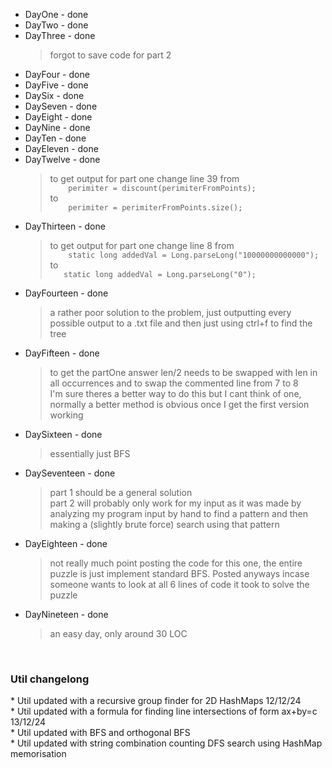 * DayOne - done
* DayTwo - done
* DayThree - done
    > forgot to save code for part 2
* DayFour - done
* DayFive - done
* DaySix - done
* DaySeven - done
* DayEight - done
* DayNine - done
* DayTen - done
* DayEleven - done
* DayTwelve - done
    > to get output for part one change line 39 from <br> ```    perimiter = discount(perimiterFromPoints);```<br> to <br> ```    perimiter = perimiterFromPoints.size();```<br>
* DayThirteen - done
    > to get output for part one change line 8 from <br>```    static long addedVal = Long.parseLong("10000000000000");```<br> to <br> ```   static long addedVal = Long.parseLong("0");```<br>
* DayFourteen - done
    >  a rather poor solution to the problem, just outputting every possible output to a .txt file and then just using ctrl+f to find the tree
* DayFifteen - done
    > to get the partOne answer len/2 needs to be swapped with len in all occurrences and to swap the commented line from 7 to 8<br>I'm sure theres a better way to do this but I cant think of one, normally a better method is obvious once I get the first version working
* DaySixteen - done
    > essentially just BFS
* DaySeventeen - done
    > part 1 should be a general solution<br>
    > part 2 will probably only work for my input as it was made by analyzing my program input by hand to find a pattern and then making a (slightly brute force) search using that pattern
* DayEighteen - done
    > not really much point posting the code for this one, the entire puzzle is just implement standard BFS.
    > Posted anyways incase someone wants to look at all 6 lines of code it took to solve the puzzle
* DayNineteen - done
    > an easy day, only around 30 LOC
<br>
<h3>Util changelong</h3>
* Util updated with a recursive group finder for 2D HashMaps 12/12/24<br>
* Util updated with a formula for finding line intersections of form ax+by=c 13/12/24<br>
* Util updated with BFS and orthogonal BFS<br>
* Util updated with string combination counting DFS search using HashMap memorisation<br>
